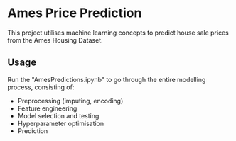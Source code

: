 # Ames Price Prediction
This project utilises machine learning concepts to predict house sale prices from the Ames Housing Dataset.


## Usage

Run the "AmesPredictions.ipynb" to go through the entire modelling process, consisting of:

* Preprocessing (imputing, encoding)
* Feature engineering
* Model selection and testing
* Hyperparameter optimisation
* Prediction
